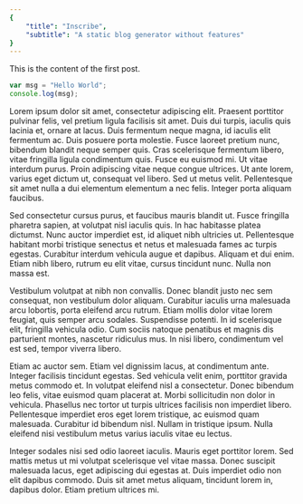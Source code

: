 ```yaml
---
{
    "title": "Inscribe",
    "subtitle": "A static blog generator without features"
}
---
```


This is the content of the first post.

```js
var msg = "Hello World";
console.log(msg);
```

Lorem ipsum dolor sit amet, consectetur adipiscing elit. Praesent porttitor pulvinar felis, vel pretium ligula facilisis sit amet. Duis dui turpis, iaculis quis lacinia et, ornare at lacus. Duis fermentum neque magna, id iaculis elit fermentum ac. Duis posuere porta molestie. Fusce laoreet pretium nunc, bibendum blandit neque semper quis. Cras scelerisque fermentum libero, vitae fringilla ligula condimentum quis. Fusce eu euismod mi. Ut vitae interdum purus. Proin adipiscing vitae neque congue ultrices. Ut ante lorem, varius eget dictum ut, consequat vel libero. Sed ut metus velit. Pellentesque sit amet nulla a dui elementum elementum a nec felis. Integer porta aliquam faucibus.

Sed consectetur cursus purus, et faucibus mauris blandit ut. Fusce fringilla pharetra sapien, at volutpat nisl iaculis quis. In hac habitasse platea dictumst. Nunc auctor imperdiet est, id aliquet nibh ultricies ut. Pellentesque habitant morbi tristique senectus et netus et malesuada fames ac turpis egestas. Curabitur interdum vehicula augue et dapibus. Aliquam et dui enim. Etiam nibh libero, rutrum eu elit vitae, cursus tincidunt nunc. Nulla non massa est.

Vestibulum volutpat at nibh non convallis. Donec blandit justo nec sem consequat, non vestibulum dolor aliquam. Curabitur iaculis urna malesuada arcu lobortis, porta eleifend arcu rutrum. Etiam mollis dolor vitae lorem feugiat, quis semper arcu sodales. Suspendisse potenti. In id scelerisque elit, fringilla vehicula odio. Cum sociis natoque penatibus et magnis dis parturient montes, nascetur ridiculus mus. In nisi libero, condimentum vel est sed, tempor viverra libero.

Etiam ac auctor sem. Etiam vel dignissim lacus, at condimentum ante. Integer facilisis tincidunt egestas. Sed vehicula velit enim, porttitor gravida metus commodo et. In volutpat eleifend nisl a consectetur. Donec bibendum leo felis, vitae euismod quam placerat at. Morbi sollicitudin non dolor in vehicula. Phasellus nec tortor ut turpis ultrices facilisis non imperdiet libero. Pellentesque imperdiet eros eget lorem tristique, ac euismod quam malesuada. Curabitur id bibendum nisl. Nullam in tristique ipsum. Nulla eleifend nisi vestibulum metus varius iaculis vitae eu lectus.

Integer sodales nisi sed odio laoreet iaculis. Mauris eget porttitor lorem. Sed mattis metus ut mi volutpat scelerisque vel vitae massa. Donec suscipit malesuada lacus, eget adipiscing dui egestas at. Duis imperdiet odio non elit dapibus commodo. Duis sit amet metus aliquam, tincidunt lorem in, dapibus dolor. Etiam pretium ultrices mi.
